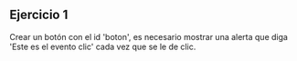 ## Ejercicio 1
Crear un botón con el id 'boton', es necesario mostrar una alerta que diga 'Este es el evento clic' cada vez que se le de clic. 
